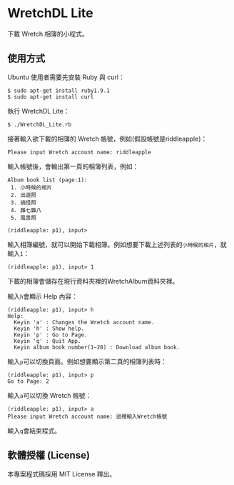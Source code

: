 # WretchDL Lite

下載 Wretch 相簿的小程式。

## 使用方式

Ubuntu 使用者需要先安裝 Ruby 與 curl：

    $ sudo apt-get install ruby1.9.1
    $ sudo apt-get install curl

執行 WretchDL Lite：

    $ ./WretchDL_Lite.rb

接著輸入欲下載的相簿的 Wretch 帳號，例如(假設帳號是riddleapple)：

    Please input Wretch account name: riddleapple

輸入帳號後，會輸出第一頁的相簿列表，例如：

    Album book list (page:1):
     1. 小時候的相片
     2. 出遊照
     3. 搞怪照
     4. 雜七雜八
     5. 風景照
     
    (riddleapple: p1), input>

輸入相簿編號，就可以開始下載相簿。例如想要下載上述列表的``小時候的相片``，就輸入``1``：

    (riddleapple: p1), input> 1

下載的相簿會儲存在現行資料夾裡的WretchAlbum資料夾裡。


輸入``h``會顯示 Help 內容：

    (riddleapple: p1), input> h
    Help:
      Keyin 'a' : Changes the Wretch account name.
      Keyin 'h' : Show help.
      Keyin 'p' : Go to Page.
      Keyin 'q' : Quit App.
      Keyin album book number(1~20) : Download album book.

輸入``p``可以切換頁面。例如想要顯示第二頁的相簿列表時：

    (riddleapple: p1), input> p
    Go to Page: 2

輸入``a``可以切換 Wretch 帳號：

    (riddleapple: p1), input> a
    Please input Wretch account name: 這裡輸入Wretch帳號

輸入``q``會結束程式。


## 軟體授權 (License)

本專案程式碼採用 MIT License 釋出。